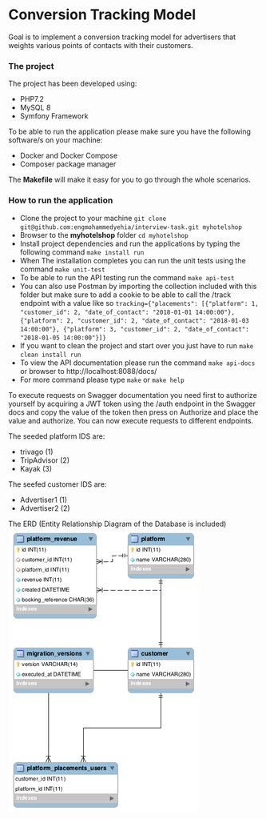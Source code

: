# Conversion Tracking Model

Goal is to implement a conversion tracking model for advertisers that weights various points of contacts with their customers.

### The project

The project has been developed using:

- PHP7.2 
- MySQL 8
- Symfony Framework

To be able to run the application please make sure you have the following software/s on your machine:

- Docker and Docker Compose
- Composer package manager

The **Makefile** will make it easy for you to go through the whole scenarios. 
	  
### How to run the application

- Clone the project to your machine ```git clone git@github.com:engmohammedyehia/interview-task.git myhotelshop```
- Browser to the **myhotelshop** folder ```cd myhotelshop```
- Install project dependencies and run the applications by typing the following command ```make install run```
- When The installation completes you can run the unit tests using the command ```make unit-test```
- To be able to run the API testing run the command ```make api-test```
- You can also use Postman by importing the collection included with this folder but make sure to add a cookie to be able to call the /track endpoint with a value like so ```tracking={"placements": [{"platform": 1, "customer_id": 2, "date_of_contact": "2018-01-01 14:00:00"}, {"platform": 2, "customer_id": 2, "date_of_contact": "2018-01-03 14:00:00"}, {"platform": 3, "customer_id": 2, "date_of_contact": "2018-01-05 14:00:00"}]}```
- If you want to clean the project and start over you just have to run ```make clean install run```
- To view the API documentation please run the command ```make api-docs``` or browser to http://localhost:8088/docs/
- For more command please type ```make``` or ```make help```

To execute requests on Swagger documentation you need first to authorize yourself by acquiring a JWT token using the /auth endpoint 
in the Swagger docs and copy the value of the token then press on Authorize and place the value and authorize. You can now execute requests 
to different endpoints.

The seeded platform IDS are:
- trivago (1)
- TripAdvisor (2)
- Kayak (3)

The seefed customer IDS are:
- Advertiser1 (1)
- Advertiser2 (2)

The ERD (Entity Relationship Diagram of the Database is included)
![github-small](https://github.com/engmohammedyehia/interview-task/blob/master/erm.png)

